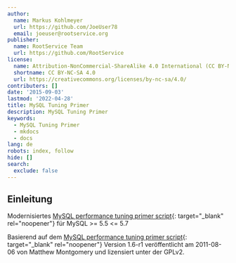 ```yaml
---
author:
  name: Markus Kohlmeyer
  url: https://github.com/JoeUser78
  email: joeuser@rootservice.org
publisher:
  name: RootService Team
  url: https://github.com/RootService
license:
  name: Attribution-NonCommercial-ShareAlike 4.0 International (CC BY-NC-SA 4.0)
  shortname: CC BY-NC-SA 4.0
  url: https://creativecommons.org/licenses/by-nc-sa/4.0/
contributers: []
date: '2015-09-03'
lastmod: '2022-04-28'
title: MySQL Tuning Primer
description: MySQL Tuning Primer
keywords:
  - MySQL Tuning Primer
  - mkdocs
  - docs
lang: de
robots: index, follow
hide: []
search:
  exclude: false
---
```


## Einleitung

Modernisiertes [MySQL performance tuning primer script](https://github.com/RootService/tuning-primer){: target="\_blank" rel="noopener"} für MySQL >= 5.5 <= 5.7

Basierend auf dem [MySQL performance tuning primer script](https://launchpad.net/mysql-tuning-primer){: target="\_blank" rel="noopener"}
Version 1.6-r1 veröffentlicht am 2011-08-06 von Matthew Montgomery und lizensiert unter der GPLv2.
